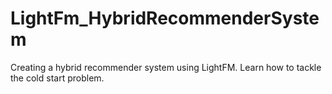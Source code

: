 # LightFm_HybridRecommenderSystem
Creating a hybrid recommender system using LightFM. Learn how to tackle the cold start problem.
